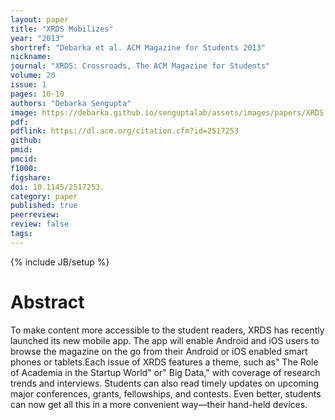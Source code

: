 ```yaml
---
layout: paper
title: "XRDS Mobilizes"
year: "2013"
shortref: "Debarka et al. ACM Magazine for Students 2013"
nickname:
journal: "XRDS: Crossroads, The ACM Magazine for Students"
volume: 20
issue: 1
pages: 10-10
authors: "Debarka Sengupta"
image: https://debarka.github.io/senguptalab/assets/images/papers/XRDS.png
pdf:
pdflink: https://dl.acm.org/citation.cfm?id=2517253
github:
pmid:
pmcid:
f1000:
figshare:
doi: 10.1145/2517253.
category: paper
published: true
peerreview:
review: false
tags:
---
```

{% include JB/setup %}


# Abstract

To make content more accessible to the student readers, XRDS has recently launched its new mobile app. The app will enable Android and iOS users to browse the magazine on the go from their Android or iOS enabled smart phones or tablets.Each issue of XRDS features a theme, such as" The Role of Academia in the Startup World" or" Big Data," with coverage of research trends and interviews. Students can also read timely updates on upcoming major conferences, grants, fellowships, and contests. Even better, students can now get all this in a more convenient way—their hand-held devices.
